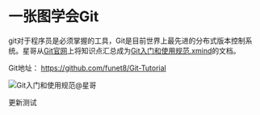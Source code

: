 # 一张图学会Git

git对于程序员是必须掌握的工具，Git是目前世界上最先进的分布式版本控制系统。星哥从[Git官网](https://git-scm.com/book/zh/v2/)上将知识点汇总成为[Git入门和使用规范.xmind](https://github.com/funet8/Git-Tutorial/blob/main/doc/Git%E5%85%A5%E9%97%A8%E5%92%8C%E4%BD%BF%E7%94%A8%E8%A7%84%E8%8C%83.xmind)的文档。

Git地址： https://github.com/funet8/Git-Tutorial



![Git入门和使用规范@星哥](https://imgoss.xgss.net/picgo/Git入门和使用规范@星哥.png?aliyun)



更新测试

